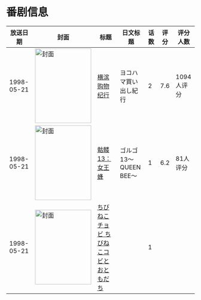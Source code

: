 # 番剧信息

|放送日期|封面|标题|日文标题|话数|评分|评分人数|
|---|---|---|---|---|---|---|
|1998-05-21|<img src="https://lain.bgm.tv/pic/cover/c/d5/77/9713_PV7Ey.jpg" alt="封面" style="width:150px;height:200px;object-fit:cover;">|[横滨购物纪行](https://bangumi.tv/subject/9713)|ヨコハマ買い出し紀行|2|7.6|1094人评分|
|1998-05-21|<img src="https://lain.bgm.tv/pic/cover/c/df/1f/54293_2q3Zq.jpg" alt="封面" style="width:150px;height:200px;object-fit:cover;">|[骷髅13：女王蜂](https://bangumi.tv/subject/54293)|ゴルゴ13〜QUEEN BEE〜|1|6.2|81人评分|
|1998-05-21|<img src="https://lain.bgm.tv/pic/cover/c/3e/76/534028_p5Wox.jpg" alt="封面" style="width:150px;height:200px;object-fit:cover;">|[ちびねこチョビ ちびねこコビとおともだち](https://bangumi.tv/subject/534028)||1|||
